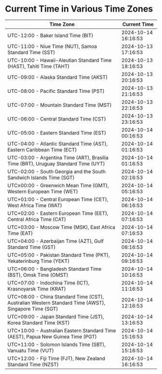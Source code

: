 # Current Time in Various Time Zones

| Time Zone | Current Time |
|-----------|--------------|
| UTC-12:00 - Baker Island Time (BIT) | 2024-10-14 16:16:53 |
| UTC-11:00 - Niue Time (NUT), Samoa Standard Time (SST) | 2024-10-13 17:16:53 |
| UTC-10:00 - Hawaii-Aleutian Standard Time (HAST), Tahiti Time (TAHT) | 2024-10-13 18:16:53 |
| UTC-09:00 - Alaska Standard Time (AKST) | 2024-10-13 20:16:53 |
| UTC-08:00 - Pacific Standard Time (PST) | 2024-10-13 21:16:53 |
| UTC-07:00 - Mountain Standard Time (MST) | 2024-10-13 22:16:53 |
| UTC-06:00 - Central Standard Time (CST) | 2024-10-13 23:16:53 |
| UTC-05:00 - Eastern Standard Time (EST) | 2024-10-14 00:16:53 |
| UTC-04:00 - Atlantic Standard Time (AST), Eastern Caribbean Time (ECT) | 2024-10-14 01:16:53 |
| UTC-03:00 - Argentina Time (ART), Brasília Time (BRT), Uruguay Standard Time (UYT) | 2024-10-14 01:16:53 |
| UTC-02:00 - South Georgia and the South Sandwich Islands Time (SGT) | 2024-10-14 02:16:53 |
| UTC±00:00 - Greenwich Mean Time (GMT), Western European Time (WET) | 2024-10-14 05:16:53 |
| UTC+01:00 - Central European Time (CET), West Africa Time (WAT) | 2024-10-14 06:16:53 |
| UTC+02:00 - Eastern European Time (EET), Central Africa Time (CAT) | 2024-10-14 07:16:53 |
| UTC+03:00 - Moscow Time (MSK), East Africa Time (EAT) | 2024-10-14 07:16:53 |
| UTC+04:00 - Azerbaijan Time (AZT), Gulf Standard Time (GST) | 2024-10-14 08:16:53 |
| UTC+05:00 - Pakistan Standard Time (PKT), Yekaterinburg Time (YEKT) | 2024-10-14 09:16:53 |
| UTC+06:00 - Bangladesh Standard Time (BST), Omsk Time (OMST) | 2024-10-14 10:16:53 |
| UTC+07:00 - Indochina Time (ICT), Krasnoyarsk Time (KRAT) | 2024-10-14 11:16:53 |
| UTC+08:00 - China Standard Time (CST), Australian Western Standard Time (AWST), Singapore Time (SGT) | 2024-10-14 12:16:53 |
| UTC+09:00 - Japan Standard Time (JST), Korea Standard Time (KST) | 2024-10-14 13:16:53 |
| UTC+10:00 - Australian Eastern Standard Time (AEST), Papua New Guinea Time (PGT) | 2024-10-14 15:16:53 |
| UTC+11:00 - Solomon Islands Time (SBT), Vanuatu Time (VUT) | 2024-10-14 15:16:53 |
| UTC+12:00 - Fiji Time (FJT), New Zealand Standard Time (NZST) | 2024-10-14 16:16:53 |
